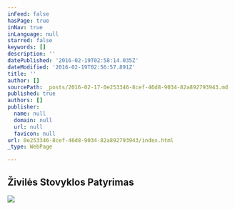 ```yaml
---
inFeed: false
hasPage: true
inNav: true
inLanguage: null
starred: false
keywords: []
description: ''
datePublished: '2016-02-19T02:58:14.035Z'
dateModified: '2016-02-19T02:56:57.891Z'
title: ''
author: []
sourcePath: _posts/2016-02-17-0e253346-8cef-46d8-9034-82a892793943.md
published: true
authors: []
publisher:
  name: null
  domain: null
  url: null
  favicon: null
url: 0e253346-8cef-46d8-9034-82a892793943/index.html
_type: WebPage

---
```

## Živilės Stovyklos Patyrimas
![](https://s3-us-west-2.amazonaws.com/the-grid-img/p/927d1eb06ca320f244b7d4687921950619c3a81e.jpg)